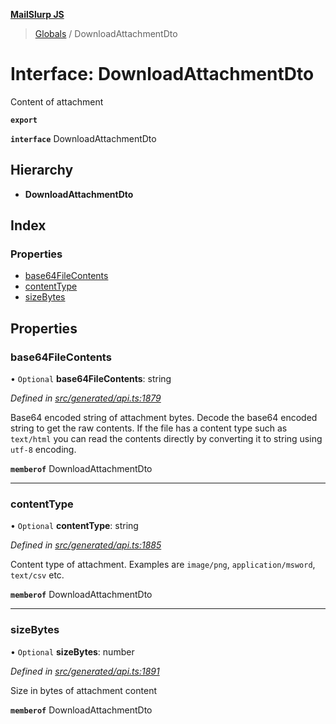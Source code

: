 **[MailSlurp JS](../README.md)**

> [Globals](../README.md) / DownloadAttachmentDto

# Interface: DownloadAttachmentDto

Content of attachment

**`export`** 

**`interface`** DownloadAttachmentDto

## Hierarchy

* **DownloadAttachmentDto**

## Index

### Properties

* [base64FileContents](downloadattachmentdto.md#base64filecontents)
* [contentType](downloadattachmentdto.md#contenttype)
* [sizeBytes](downloadattachmentdto.md#sizebytes)

## Properties

### base64FileContents

• `Optional` **base64FileContents**: string

*Defined in [src/generated/api.ts:1879](https://github.com/mailslurp/mailslurp-client/blob/98c6efc/src/generated/api.ts#L1879)*

Base64 encoded string of attachment bytes. Decode the base64 encoded string to get the raw contents. If the file has a content type such as `text/html` you can read the contents directly by converting it to string using `utf-8` encoding.

**`memberof`** DownloadAttachmentDto

___

### contentType

• `Optional` **contentType**: string

*Defined in [src/generated/api.ts:1885](https://github.com/mailslurp/mailslurp-client/blob/98c6efc/src/generated/api.ts#L1885)*

Content type of attachment. Examples are `image/png`, `application/msword`, `text/csv` etc.

**`memberof`** DownloadAttachmentDto

___

### sizeBytes

• `Optional` **sizeBytes**: number

*Defined in [src/generated/api.ts:1891](https://github.com/mailslurp/mailslurp-client/blob/98c6efc/src/generated/api.ts#L1891)*

Size in bytes of attachment content

**`memberof`** DownloadAttachmentDto
